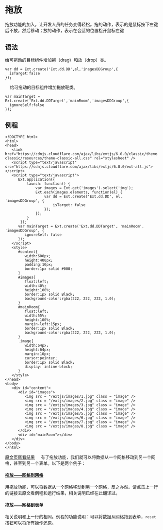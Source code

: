# 拖放
拖放功能的加入，让开发人员的任务变得轻松。拖的动作，表示的是鼠标按下左键后不放，然后移动；放的动作，表示在合适的位置松开鼠标左键
## 语法
给可拖动的目标组件增加拖（drag）和放（drop）类。

    var dd = Ext.create('Ext.dd.DD',el,'inagesDDGroup',{
      isTarget:false
    });
    
给可拖动的目标组件增加拖放靶类。

    var mainTarget = Ext.create('Ext.dd.DDTarget','mainRoom','imagesDDGroup',{
      ignoreSelf:false
    });
    
## 例程

    <!DOCTYPE html>
    <html>
    <head>
       <link href="https://cdnjs.cloudflare.com/ajax/libs/extjs/6.0.0/classic/theme-classic/resources/theme-classic-all.css" rel="stylesheet" />
       <script type="text/javascript" src="https://cdnjs.cloudflare.com/ajax/libs/extjs/6.0.0/ext-all.js"></script>
       <script type="text/javascript">
          Ext.application({
              launch: function() {
                  var images = Ext.get('images').select('img');
                  Ext.each(images.elements, function(el) {
                      var dd = Ext.create('Ext.dd.DD', el, 'imagesDDGroup', {
                          isTarget: false
                      });
                  });
              }
           }); 
          var mainTarget = Ext.create('Ext.dd.DDTarget', 'mainRoom', 'imagesDDGroup', {
             ignoreSelf: false
          });
       </script>
       <style>
          #content{
             width:600px;
             height:400px;
             padding:10px;
             border:1px solid #000;
          }
          #images{
             float:left;
             width:40%;
             height:100%;
             border:1px solid Black;
             background-color:rgba(222, 222, 222, 1.0);
          }
          #mainRoom{
             float:left;
             width:55%;
             height:100%;
             margin-left:15px;
             border:1px solid Black;
             background-color:rgba(222, 222, 222, 1.0);
          }
          .image{   
             width:64px;
             height:64px;
             margin:10px;
             cursor:pointer;
             border:1px solid Black;
             display: inline-block;
          }
       </style>
    </head>
    <body>
       <div id="content">   
          <div id="images"> 
             <img src = "/extjs/images/1.jpg" class = "image" />
             <img src = "/extjs/images/2.jpg" class = "image" />
             <img src = "/extjs/images/3.jpg" class = "image" />
             <img src = "/extjs/images/4.jpg" class = "image" />
             <img src = "/extjs/images/5.jpg" class = "image" />
             <img src = "/extjs/images/6.jpg" class = "image" />
             <img src = "/extjs/images/7.jpg" class = "image" />
             <img src = "/extjs/images/8.jpg" class = "image" />
          </div>
          <div id="mainRoom"></div>
       </div>
    </body>
    </html>
    
[原文页尾看结果](https://www.tutorialspoint.com/extjs/extjs_drag_drop.htm)    
有了拖放功能，我们就可以将数据从一个网格移动到另一个网格，甚至到另一个表单。以下是两个例子：
#### [拖放——网格到网格](https://www.tutorialspoint.com/extjs/extjs_grid_to_grid_dd.htm)
用拖放功能，可以将数据从一个网格移动到另一个网格，反之亦然。请点击上一行的链接去原文看例程和运行结果，相关说明已经在此翻译过。
#### [拖放——网格到表单](https://www.tutorialspoint.com/extjs/extjs_grid_form_dd.htm)
相关说明和上一行的相同。例程的功能说明：可以将数据从网格拖到表单，`reset` 按钮可以将所有操作还原。
